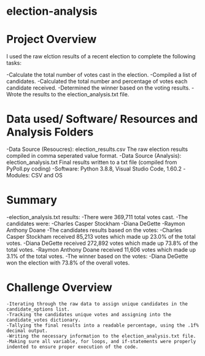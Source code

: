 # election-analysis

# Project Overview
I used the raw elction results of a recent election to complete the following tasks:

-Calculate the total number of votes cast in the election.
-Compiled a list of candidates.
-Calculated the total number and percentage of votes each candidate received.
-Determined the winner based on the voting results.
-Wrote the results to the election_analysis.txt file.

# Data used/ Software/ Resources and Analysis Folders 
-Data Source (Resoucres): election_results.csv
    The raw election results compiled in comma seperated value format.
-Data Source (Analysis): election_analysis.txt
    Final results written to a txt file (compiled from PyPoll.py coding)
-Software:
Python 3.8.8, Visual Studio Code, 1.60.2
-Modules:
CSV and OS

# Summary
-election_analysis.txt results:
    -There were 369,711 total votes cast.
    -The candidates were:
        -Charles Casper Stockham
        -Diana DeGette
        -Raymon Anthony Doane
    -The candidates results based on the votes:
        -Charles Casper Stockham received 85,213 votes which made up 23.0% of the total votes.
        -Diana DeGette received 272,892 votes which made up 73.8% of the total votes.
        -Raymon Anthony Doane received 11,606 votes which made up 3.1% of the total votes.
    -The winner based on the votes:
        -Diana DeGette won the election with 73.8% of the overall votes.

# Challenge Overview
    -Iterating through the raw data to assign unique candidates in the candidate_options list.
    -Tracking the candidates unique votes and assigning into the candidate_votes dictionary.
    -Tallying the final results into a readable percentage, using the .1f% decimal output.
    -Writing the necessary information to the election_analysis.txt file.
    -Making sure all variable, for loops, and if-statements were properly indented to ensure proper execution of the code.





